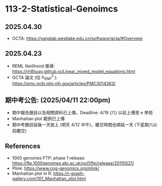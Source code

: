 # 113-2-Statistical-Genoimcs

## 2025.04.30
* GCTA: https://yanglab.westlake.edu.cn/software/gcta/#Overview

## 2025.04.23
* REML likelihood 推導: https://rh8liuqy.github.io/Linear_mixed_model_equations.html
* GCTA 論文 (估 $h^2_{SNP}$ ): https://pmc.ncbi.nlm.nih.gov/articles/PMC3014363/

## 期中考公告: (2025/04/11 22:00pm) 
- 期中報告題目以及相關資料已上傳。Deadline: 4/19 (六) 以前上傳至 e 學苑
- Manhattan plot 範例已上傳
- 期中考題目延後一天放上 (明天 4/12 中午)，繳交時間也順延一天 (下星期六以前繳交)


## References
* 1000 genomes FTP: phase 1 release: https://ftp.1000genomes.ebi.ac.uk/vol1/ftp/release/20110521/
* Plink: https://www.cog-genomics.org/plink/
* Manhattan plot in R: https://r-graph-gallery.com/101_Manhattan_plot.html
